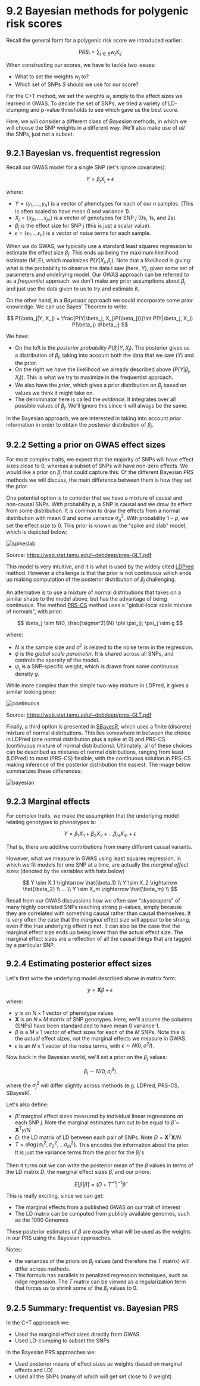 # 9.2 Bayesian methods for polygenic risk scores

Recall the general form for a polygenic risk score we introduced earlier:

$$
PRS_i = \sum_{j \in S} w_j X_{ij}
$$

When constructing our scores, we have to tackle two issues:

* What to set the weights $w_j$ to?
* Which set of SNPs $S$ should we use for our score?

For the C+T method, we set the weights $w_j$ simply to the effect sizes we learned in GWAS. To decide the set of SNPs, we tried a variety of LD-clumping and p-value thresholds to see which gave us the best score.

Here, we will consider a different class of *Bayesian* methods, in which we will choose the SNP weights in a different way. We'll also make use of *all* the SNPs, just not a subset.

## 9.2.1 Bayesian vs. frequentist regression

Recall our GWAS model for a single SNP (let's ignore covariates):

$$
Y = \beta_j X_j + \epsilon
$$

where:

* $Y=\{y_1, ..., y_n\}$ is a vector of phenotypes for each of our $n$ samples. (This is often scaled to have mean 0 and variance 1).
* $X_j=\{x_{j1}, ..., x_{jn}\}$ is a vector of genotypes for SNP $j$ (0s, 1s, and 2s).
* $\beta_j$ is the effect size for SNP $j$ (this is just a scalar value).
* $\epsilon=\{\epsilon_{1}..., \epsilon_{n}\}$ is a vector of noise terms for each sample.

When we do GWAS, we typically use a standard least squares regression to estimate the effect size $\beta_j$. This ends up being the maximum likelihood estimate (MLE), which maximizes $P(Y|X_j, \beta_j)$. Note that a *likelihood* is giving: what is the probability to observe the data I saw (here, $Y$), given some set of parameters and undelrying model. Our GWAS approach can be referred to as a *frequentist* approach: we don't make any prior assumptions about $\beta_j$ and just use the data given to us to try and estimate it.

On the other hand, in a *Bayesian* approach we could incorporate some prior knowledge. We can use Bayes' Theorem to write:

$$
P(\beta_j|Y, X_j) = \frac{P(Y|\beta_j, X_j)P(\beta_j)}{\int P(Y|\beta_j, X_j) P(\beta_j) d\beta_j}
$$

We have:
* On the left is the *posterior probability* $P(\beta_j|Y, X_j)$. The posterior gives us a distribution of $\beta_j$, taking into account both the data that we saw ($Y$) and the prior.
* On the right we have the likelihood we already described above ($P(Y|\beta_j, X_j)$). This is what we try to maximize in the frequentist approach.
* We also have the *prior*, which gives a prior distribution on $\beta_j$ based on values we think it might take on.
* The denominator here is called the *evidence*. It integrates over all possible values of $\beta_j$. We'll ignore this since it will always be the same.

In the Bayesian approach, we are interested in taking into account *prior* information in order to obtain the *posterior* distribution of $\beta_j$.

## 9.2.2 Setting a prior on GWAS effect sizes

For most complex traits, we expect that the majority of SNPs will have effect sizes close to 0, whereas a subset of SNPs will have non-zero effects. We would like a prior on $\beta_j$ that could capture this. Of the different Bayesian PRS methods we will discuss, the main difference between them is how they set the prior.

One potential option is to consider that we have a mixture of causal and non-causal SNPs. With probability $p$, a SNP is causal and we draw its effect from some distribution. It is common to draw the effects from a normal distribution with mean 0 and some variance $\sigma^2_g$. With probability $1-p$, we set the effect size to 0. This prior is known as the "spike and slab" model, which is depicted below:

![spikeslab](images/spike_slab.png)

Source: https://web.stat.tamu.edu/~debdeep/pres-GLT.pdf

This model is very intuitive, and it is what is used by the widely cited [LDPred](https://www.ncbi.nlm.nih.gov/pmc/articles/PMC4596916/) method. However a challenge is that the prior is not continuous which ends up making computation of the posterior distribution of $\beta_j$ challenging.

An alternative is to use a mixture of normal distributions that takes on a similar shape to the model above, but has the advantage of being continuous. The method [PRS-CS](https://www.nature.com/articles/s41467-019-09718-5) method uses a "global-local scale mixture of normals", with prior:

$$
\beta_j \sim N(0, \frac{\sigma^2}{N} \phi \psi_j); \psi_j \sim g
$$

where:
* $N$ is the sample size and $\sigma^2$ is related to the noise term in the regression.
* $\phi$ is the *global scale parameter*. It is shared across all SNPs, and controls the sparsity of the model.
* $\psi_j$ is a SNP-specific weight, which is drawn from some continuous density $g$.

While more complex than the simple two-way mixture in LDPred, it gives a similar looking prior:

![continuous](images/continuous_shirnkage.png)

Source: https://web.stat.tamu.edu/~debdeep/pres-GLT.pdf

Finally, a third option is presented in [SBayesR](https://www.nature.com/articles/s41467-019-12653-0), which uses a finite (discrete) mixture of normal distributions. This lies somewhere in between the choice in LDPred (one normal distribution plus a spike at 0) and PRS-CS (continuous mixture of normal distributions). Ultimately, all of these choices can be described as mixtures of normal distributions, ranging from least (LDPred) to most (PRS-CS) flexible, with the continuous solution in PRS-CS making inference of the posterior distribution the easiest. The image below summarizes these differences:

![bayesian](images/bayesian_prs.png)

## 9.2.3 Marginal effects

For complex traits, we make the assumption that the underlying model relating genotypes to phenotypes is:

$$
Y = \beta_1 X_1 + \beta_2 X_2 + ... \beta_m X_m + \epsilon
$$

That is, there are additive contributions from many different causal variants.

However, what we measure in GWAS using least squares regression, in which we fit models for one SNP at a time, are actually the *marginal effect sizes* (denoted by the variables with hats below)

$$
Y \sim X_1 \rightarrow \hat{\beta_1} \\
Y \sim X_2 \rightarrow \hat{\beta_2} \\
... \\
Y \sim X_m \rightarrow \hat{\beta_m} \\
$$

Recall from our GWAS discussions how we often saw "skyscrapers" of many highly correlated SNPs reaching strong p-values, simply because they are correlated with something causal rather than causal themselves. It is very often the case that the *marginal* effect size will appear to be strong, even if the true underlying effect is not. It can also be the case that the marginal effect size ends up being lower than the actual effect size. The marginal effect sizes are a reflection of all the causal things that are tagged by a particular SNP.

## 9.2.4 Estimating posterior effect sizes

Let's first write the underlying model described above in matrix form:

$$
y = \mathbf{X}\beta + \epsilon
$$

where:
* $y$ is an $N \times 1$ vector of phenotype values
* $\mathbf{X}$ is an $N \times M$ matrix of SNP genotypes. Here, we'll assume the columns (SNPs) have been standardized to have mean 0 variance 1.
* $\beta$ is a $M \times 1$ vector of effect sizes for each of the $M$ SNPs. Note this is the *actual* effect sizes, not the marginal effects we measure in GWAS.
* $\epsilon$ is an $N \times 1$ vector of the noise terms, with $\epsilon \sim N(0, \sigma^2 I)$.

Now back in the Bayesian world, we'll set a prior on the $\beta_j$ values:

$$
\beta_j \sim N(0, \sigma^2_j)
$$

where the $\sigma^2_j$ will differ slightly across methods (e.g. LDPred, PRS-CS, SBayesR).

Let's also define:

* $\hat{\beta}$: marginal effect sizes measured by individual linear regressions on each SNP $j$. Note the marginal estimates turn out to be equal to $\hat{\beta} = \mathbf{X}^Ty/N$
* $D$: the LD matrix of LD between each pair of SNPs. Note $D=\mathbf{X}^T\mathbf{X}/N$.
* $T = diag\{\sigma^2_1, \sigma^2_2, ... \sigma^2_m\}$. This encodes the information about the prior. It is just the variance terms from the prior for the $\beta_j$'s.

Then it turns out we can write the posterior mean of the $\beta$ values in terms of the LD matrix $D$, the marginal effect sizes $\hat{\beta}$, and our priors:

$$
E[\beta| \hat{\beta}] = (D + T^{-1})^{-1}\hat{\beta}
$$

This is really exciting, since we can get:
* The marginal effects from a published GWAS on our trait of interest
* The LD matrix can be computed from publicly available genomes, such as the 1000 Genomes

These posterior estimates of $\beta$ are exactly what will be used as the weights in our PRS using the Bayesian approaches.

Notes:
* the variances of the priors on $\beta_j$ values (and therefore the $T$ matrix) will differ across methods. 
* This formula has parallels to penalized regression techniques, such as ridge regression. The $T$ matrix can be viewed as a regularization term that forces us to shrink some of the $\beta_j$ values to 0.

## 9.2.5 Summary: frequentist vs. Bayesian PRS

In the C+T approeach we:

* Used the marginal effect sizes directly from GWAS
* Used LD-clumping to subset the SNPs

In the Bayesian PRS approaches we:

* Used posterior means of effect sizes as weights (based on marginal effects and LD)
* Used all the SNPs (many of which will get set close to 0 weight)
